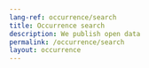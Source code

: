 ```yaml
---
lang-ref: occurrence/search
title: Occurrence search
description: We publish open data
permalink: /occurrence/search
layout: occurrence
---
```

